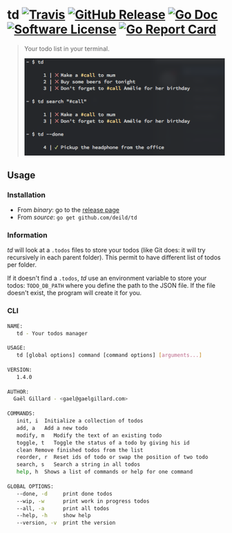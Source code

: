 # td [![Travis](https://travis-ci.org/deild/td.svg?branch=master)](https://travis-ci.org/deild/td) [![GitHub Release](https://img.shields.io/github/release/deild/td.svg?style=flat)](https://github.com/deild/td/releases/latest) [![Go Doc](https://img.shields.io/badge/godoc-reference-blue.svg?style=flat)](http://godoc.org/github.com/deild/td) [![Software License](https://img.shields.io/badge/license-MIT-brightgreen.svg)](LICENSE) [![Go Report Card](https://goreportcard.com/badge/github.com/deild/td)](https://goreportcard.com/report/github.com/deild/td)

> Your todo list in your terminal.
>
> ![Screenshot](screenshot.png)

## Usage

### Installation

- From *binary*: go to the [release page](https://github.com/deild/td/releases)
- From *source*: `go get github.com/deild/td`

### Information

*td* will look at a `.todos` files to store your todos (like Git does: it will try recursively in each parent folder). This permit to have different list of todos per folder.

If it doesn't find a `.todos`, *td* use an environment variable to store your todos: `TODO_DB_PATH` where you define the path to the JSON file. If the file doesn't exist, the program will create it for you.

### CLI

```sh
NAME:
   td - Your todos manager

USAGE:
   td [global options] command [command options] [arguments...]

VERSION:
   1.4.0

AUTHOR:
  Gaël Gillard - <gael@gaelgillard.com>

COMMANDS:
   init, i  Initialize a collection of todos
   add, a   Add a new todo
   modify, m   Modify the text of an existing todo
   toggle, t   Toggle the status of a todo by giving his id
   clean Remove finished todos from the list
   reorder, r  Reset ids of todo or swap the position of two todo
   search, s   Search a string in all todos
   help, h  Shows a list of commands or help for one command

GLOBAL OPTIONS:
   --done, -d     print done todos
   --wip, -w      print work in progress todos
   --all, -a      print all todos
   --help, -h     show help
   --version, -v  print the version
```
